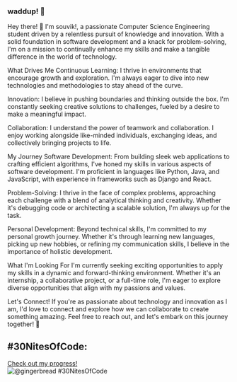 ### waddup! 👋

Hey there! 👋 
I'm souvik!, a passionate Computer Science Engineering student driven by a relentless pursuit of knowledge and innovation. With a solid foundation in software development and a knack for problem-solving, I'm on a mission to continually enhance my skills and make a tangible difference in the world of technology.

What Drives Me
Continuous Learning: I thrive in environments that encourage growth and exploration. I'm always eager to dive into new technologies and methodologies to stay ahead of the curve.

Innovation: I believe in pushing boundaries and thinking outside the box. I'm constantly seeking creative solutions to challenges, fueled by a desire to make a meaningful impact.

Collaboration: I understand the power of teamwork and collaboration. I enjoy working alongside like-minded individuals, exchanging ideas, and collectively bringing projects to life.

My Journey
Software Development: From building sleek web applications to crafting efficient algorithms, I've honed my skills in various aspects of software development. I'm proficient in languages like Python, Java, and JavaScript, with experience in frameworks such as Django and React.

Problem-Solving: I thrive in the face of complex problems, approaching each challenge with a blend of analytical thinking and creativity. Whether it's debugging code or architecting a scalable solution, I'm always up for the task.

Personal Development: Beyond technical skills, I'm committed to my personal growth journey. Whether it's through learning new languages, picking up new hobbies, or refining my communication skills, I believe in the importance of holistic development.

What I'm Looking For
I'm currently seeking exciting opportunities to apply my skills in a dynamic and forward-thinking environment. Whether it's an internship, a collaborative project, or a full-time role, I'm eager to explore diverse opportunities that align with my passions and values.

Let's Connect!
If you're as passionate about technology and innovation as I am, I'd love to connect and explore how we can collaborate to create something amazing. Feel free to reach out, and let's embark on this journey together! 🚀



## #30NitesOfCode:
  [Check out my progress!](https://www.codedex.io/@gingerbread/30-nites-of-code)  
  ![@gingerbread #30NitesOfCode](https://www.codedex.io/api/petStatus?user=gingerbread)
<!--
**souvikdebbarma/souvikdebbarma** is a ✨ _special_ ✨ repository because its `README.md` (this file) appears on your GitHub profile.

Here are some ideas to get you started:

- 🔭 I’m currently working on ...
- 🌱 I’m currently learning ...
- 👯 I’m looking to collaborate on ...
- 🤔 I’m looking for help with ...
- 💬 Ask me about ...
- 📫 How to reach me: ...
- 😄 Pronouns: ...
- ⚡ Fun fact: ...
-->

